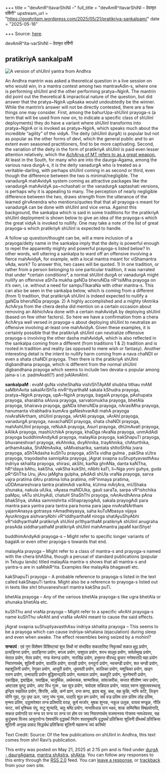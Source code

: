 +++
title = "devAmR^itavarShiNI –"
full_title = "devAmR^itavarShiNI – देवामृत वर्षिणी"
upstream_url = "https://goghritam.wordpress.com/2025/05/21/pratikriya-sankalpam/"
date = "2025-05-16"

+++
Source: [here](https://goghritam.wordpress.com/2025/05/21/pratikriya-sankalpam/).

devAmR^ita-varShiNI – देवामृत वर्षिणी

## pratikriyA sankalpaM

<div class="entry">

<div class="wp-block-image">

![A version of shUlinI yantra from Andhra](https://goghritam.wordpress.com/wp-content/uploads/2025/05/image-3.png?w=631)

</div>

An Andhra mantrin was asked a theoretical question in a live session on who would win, in a mantra contest among two mantravAdin-s, where one is performing shUlinI and the other performing pratya\~NgirA. The mantrin did point out the theoretical & impractical nature of the question, but did answer that the pratya\~NgirA upAsaka would undoubtedly be the winner. While the mantrin’s answer will not be directly contested, there are a few things one may consider. First, among the bahurUpa-shUlinI prayoga-s (a term that will be used from now on, to indicate a specific class of shUlinI deployments) they do have a variant where shUlinI transforms into pratya\~NgirA or is invoked as pratya\~NgirA, which speaks much about the incredible “agility” of the vidyA. The deity (shUlinI durgA) is popular but not as popular as the other forms of devI, which the general public and to an extent even seasoned practitioners, find to be more captivating. Second, the variation of the deity in the form of pratikriyA shUlinI is paid even lesser attention relatively, which the [AchArya of MT refers to as a great weapon.](https://manasataramgini.wordpress.com/2006/04/29/the-battle-of-the-train-and-bus-towns/) At least in the South, for many who are into the daurga-Agama, among the various nava durgA-s, it is the deity vanadurgA who is treated as a veritable-darling, with perhaps shUlinI coming in as second or third, even though the difference between the two is minimal/negligible. The vanadurgA mahAvidyA system coming as attractive packages like the vanadurgA mahAvidyA pa\~nchashati or the vanadurgA saptashati versions, is perhaps why it is appealing to many. The perception of nearly negligible difference between the two, draws strength from the utterance of the learned gIrvAnendra who mentions/quotes that that all prayoga-s meant for vanadurgA can be done with shUlinI and vice versa. Against this background, the sankalpa which is said in some traditions for the pratikriyA shUlinI deployment is shown below to give an idea of the prayoga-s which the great vidyA is invoked to nullify. One may take a note of the list of great prayoga-s which pratikriyA shUlinI is expected to handle.

A follow up question/thought can be, will a mere inclusion of a prayoga/deity name in the sankalpa imply that the deity is powerful enough to repel the apparently mighty and powerful prayoga-s listed below? In other words, will uttering a sankalpa to ward off an offensive involving a fierce mahAvidyA, for example, with a local mantra meant for viShamantra vAda, work? To answer this, two cases will be quoted. 1) In one tradition, or rather from a person belonging to one particular tradition, it was narrated that under \*certain conditions\*, a normal shUlinI durgA or vanadurgA might nullify an offensive aShTa mukha gaNDa bheruNDa nR^isiMha prayoga on it’s own, i.e. without a need for sampuTIkaraNa with other mantra-s. This can also be seen in the sankalpa below, which is coming from a different (from 1) tradition, that pratikriyA shUlinI is indeed expected to nullify a gaNDa bheruNDa prayoga. 2) A highly accomplished and a mighty tAntrika AchArya from the chera desha did mention on a certain occasion about removing an AbhichAra done with a certain mahAvidyA by deploying shUlinI (based on few other factors). So here we have a confirmation from a chera AchArya well versed in prayoga-s about deploying shUlinI to neutralize an offensive involving at-least one mahAvidyA. Given these examples, it is certainly possible that the pratikriyA shUlinI can neutralize offensive prayoga-s involving the other dasha mahAvidyA, which is also reflected in the sankalpa coming from a different (from traditions 1 & 2) tradition and is rooted in tradition and reality (as opposed to mere wish or fantasy). Another interesting detail is the intent to nullify harm coming from a nava chaNDI or even a shata chaNDI prayoga. Then there is the pratikriyA shUlinI digbandhana prayoga, which is different from the normal shUlinI digbandhana prayoga which seems to include two devata-s popular among jaina-s i.e. padmAvatI(?) and jvAlAmAlinI.

**sankalpaM** : evaM guNa visheShaNa vishiShTAyAM shubha tithau mAM saMbhAvita sakalAriShTa nivR^ityarthaM sakala kShudra prayoga, pratya\~NgirA prayoga, upA\~NgirA prayoga, bagalA prayoga, pAshupata prayoga, sharabha sAluva prayoga, sarvatomukha prayoga, bhetAla prayoga, bhairava prayoga, gaNDa bheruNDa prayoga, nArasiMha prayoga, hanumanta vIrabhadra kumAra gaNeshvarAdi mahA prayoga nivAraNArtham, shUlinI prayoga, vArtAli prayoga, vArAhI prayoga, vanadurgA prayoga, navachaNDI prayoga, shata chaNDI prayoga, mahAshUlinI prayoga, reNukA prayoga, AsurI prayoga, dhUmAvatI prayoga, kAlikA prayoga, mashUchikA prayoga, khaDga rAvaNa prayoga, unmAdAdi prayoga buddhimAndyAdi prayoga, malayAla prayoga, kakShapuTi prayoga, bhuvaneshvarI prayoga, ekAhnika, dvyAhnika, trayAhnika, chAturthika, arthamAsaka, ShANmAsika, sAMvatsarIka, santata shItoShNa jvara prayoga, aShTAdasha kuShTu prayoga, aShTa vidha gulma , pakSha sUtra prayoga, trayodasha sannipAta prayoga, jAgrat svapna suShuptyavasthAsu indriya skhalita prayoga, shirasi, akShi, karNa ghrANa, danta kaNTha, hR^idaya bAhu, kakSha, vakSha kukShi, nAbhi kaTi, li\~Nga yoni guhya, guda pR^iShTha Uru, jAnu jaMgha gulpha, pAdAdi shUla vraNa prayoga, sarva vajra pratima dAru pratima loha pratima, mR^inmaya pratima, uDDAmareshvara tantra pratimAdi varAha, kUrma mArjAra, mUShaka shunaka, nakula ulUka, vAyasa maNDUka, gauli saraTa, sarpa vR^ishchika paMpu, vATu shUnyAdi, chatuH ShaShThi prayoga, nAnAvidhAnna pAna bhakShya, shAka sammishrita viShaprayogAdi, sakala prayogAdi para mantra para yantra para tantra para homa para japa nivAraNArtham yajamAnasya gotrasya nAmadheyasya, saha kuTuMbasya vijaya AyurArogya aishvaryAbhi vR^iddhyarthaM niroga shatAyuShyAbhi vR^iddhyarthaM pratikriyA shUlinI prIthyarthaM pratikriyA shUlinI anugraha prasAda siddharyathaM pratikriyA shUlinI mahAmantra japaM kariShye!

buddhimAndyAdi prayoga-s – Might refer to specific longer variants of bagalA or even other prayoga-s towards that end.

malayAla prayoga – Might refer to a class of mantra-s and prayoga-s named with the chera bhASha, though a perusal of standard publications (popular in Telugu lands) titled malayAla mantra-s shows that all mantra-s and yantra-s are in saMskR^ita. Examples like malayAla bhagavatI etc.

kakShapuTi prayoga – A probable reference to prayoga-s listed in the text called kakShapuTi tantra. Might also be a reference to prayoga-s listed out in texts like shrI bhuvaneshvarI mantra kakSha puTi.

bhetAla prayoga – Any of the various bhetAla prayoga-s like ugra bhetAla or shunaka bhetAla etc.

kuShThu and vraNa prayoga – Might refer to a specific vArAhI prayoga-s name kuShThu vArAhI and vraNa vArAhI meant to cause the said effects.

jAgrat svapna suShuptyavasthAsu indriya skhalita prayoga – This seems to be a prayoga which can cause indriya-skhalana (ejaculation) during sleep and even when awake. The effect resembles being seized by a mohinI?

**सन्कल्पं** : एवं गुण विशेषण विशिष्टायां शुभ तिथौ मां संभावित सकलारिष्ट निवृत्यर्थं सकल क्षुद्र प्रयोग, प्रत्यङ्गिरा प्रयोग, उपाङ्गिरा प्रयोग, बगला प्रयोग, पाशुपत प्रयोग, शरभ सालुव प्रयोग, सर्वतोमुख प्रयोग, भेताल प्रयोग, भैरव प्रयोग, गण्ड भेरुण्ड प्रयोग, नारसिंह प्रयोग, हनुमन्त वीरभद्र कुमार गणेश्वरादि महा प्रयोग निवारणार्थम्‌, शूलिनी प्रयोग, वार्तालि प्रयोग, वाराही प्रयोग, वनदुर्गा प्रयोग, नवचण्डी प्रयोग, शत चण्डी प्रयोग, महाशूलिनी प्रयोग, रेणुका प्रयोग, आसुरी प्रयोग, धूमावती प्रयोग, कालिका प्रयोग, मशूचिका प्रयोग, खड्ग रावण प्रयोग, उन्मादादि प्रयोग बुद्धिमान्द्यादि प्रयोग, मलयाल प्रयोग, कक्षपुटि प्रयोग, भुवनेश्वरी प्रयोग, एकाह्निक, द्व्याह्निक, त्रयाह्निक, चातुर्थिक, अर्थमासक, षाण्मासिक, सांवत्सरीक, सन्तत शीतोष्ण ज्वर प्रयोग, अष्टादश कुष्टु प्रयोग, अष्ट विध गुल्म , पक्ष सूत्र प्रयोग, त्रयोदश सन्निपात प्रयोग, जाग्रत्‌ स्वप्न सुषुप्त्यवस्थासु इन्द्रिय स्खलित प्रयोग, शिरसि, अक्षि, कर्ण घ्राण, दन्त कण्ठ, हृदय बाहु, कक्ष, वक्ष कुक्षि, नाभि कटि, लिङ्ग योनि गुह्य, गुद पृष्ठ ऊरु, जानु जंघ गुल्फ, पादादि शूल व्रण प्रयोग, सर्व वज्र प्रतिम दारु प्रतिम लोह प्रतिम, मृन्मय प्रतिम, उड्डामरेश्वर तन्त्र प्रतिमादि वराह, कूर्म मार्जार, मूषक शुनक, नकुल उलूक, वायस मण्डूक, गौलि सरट, सर्प वृश्चिक पंपु, वाटु शून्यादि, चतुः षष्ठि प्रयोग, नानाविधान्न पान भक्ष्य, शाक सम्मिश्रित विषप्रयोगादि, सकल प्रयोगादि पर मन्त्र पर यन्त्र पर तन्त्र पर होम पर जप निवारणार्थम्‌ यजमानस्य गोत्रस्य नामधेयस्य, सह कुटुंबस्य विजय आयुरारोग्य ऐश्वर्याभि वृद्ध्यर्थं निरोग शतायुष्याभि वृद्ध्यर्थं प्रतिक्रिया शूलिनी प्रीथ्यर्थं प्रतिक्रिया शूलिनी अनुग्रह प्रसाद सिद्धर्यथं प्रतिक्रिया शूलिनी महामन्त्र जपं करिष्ये!

Text Credit: Source: Of the few publications on shUlinI in Andhra, this text comes from shrI Ravi’s publication.

This entry was posted on May 21, 2025 at 2:15 pm and is filed under [durgA - daurgAgama](https://goghritam.wordpress.com/category/mantra-shastra/durga-daurgagama/), [mantra shAstra](https://goghritam.wordpress.com/category/mantra-shastra/), [shAkta](https://goghritam.wordpress.com/category/mantra-shastra/shakta/). You can follow any responses to this entry through the [RSS 2.0](https://goghritam.wordpress.com/2025/05/21/pratikriya-sankalpam/feed/) feed. You can [leave a response](#respond), or [trackback](https://goghritam.wordpress.com/2025/05/21/pratikriya-sankalpam/trackback/) from your own site.

</div>
